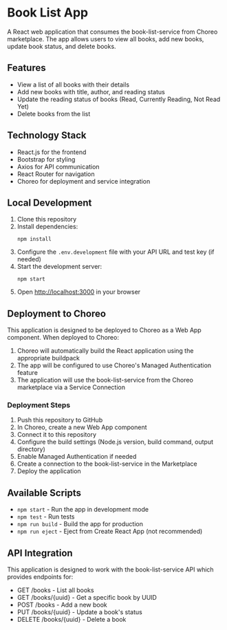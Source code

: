 # Book List App

A React web application that consumes the book-list-service from Choreo marketplace. The app allows users to view all books, add new books, update book status, and delete books.

## Features

- View a list of all books with their details
- Add new books with title, author, and reading status
- Update the reading status of books (Read, Currently Reading, Not Read Yet)
- Delete books from the list

## Technology Stack

- React.js for the frontend
- Bootstrap for styling
- Axios for API communication
- React Router for navigation
- Choreo for deployment and service integration

## Local Development

1. Clone this repository
2. Install dependencies:
   ```
   npm install
   ```
3. Configure the `.env.development` file with your API URL and test key (if needed)
4. Start the development server:
   ```
   npm start
   ```
5. Open [http://localhost:3000](http://localhost:3000) in your browser

## Deployment to Choreo

This application is designed to be deployed to Choreo as a Web App component. When deployed to Choreo:

1. Choreo will automatically build the React application using the appropriate buildpack
2. The app will be configured to use Choreo's Managed Authentication feature
3. The application will use the book-list-service from the Choreo marketplace via a Service Connection

### Deployment Steps

1. Push this repository to GitHub
2. In Choreo, create a new Web App component
3. Connect it to this repository
4. Configure the build settings (Node.js version, build command, output directory)
5. Enable Managed Authentication if needed
6. Create a connection to the book-list-service in the Marketplace
7. Deploy the application

## Available Scripts

- `npm start` - Run the app in development mode
- `npm test` - Run tests
- `npm run build` - Build the app for production
- `npm run eject` - Eject from Create React App (not recommended)

## API Integration

This application is designed to work with the book-list-service API which provides endpoints for:

- GET /books - List all books
- GET /books/{uuid} - Get a specific book by UUID
- POST /books - Add a new book
- PUT /books/{uuid} - Update a book's status
- DELETE /books/{uuid} - Delete a book
